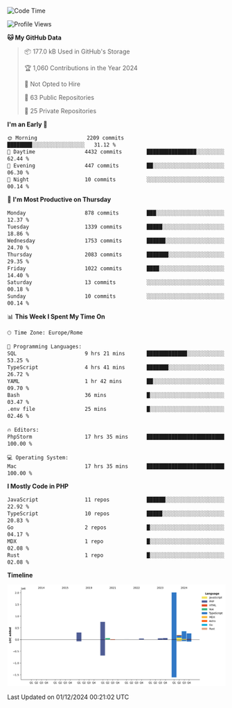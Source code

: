 <!--START_SECTION:waka-->
![Code Time](http://img.shields.io/badge/Code%20Time-5%2C485%20hrs%2040%20mins-blue)

![Profile Views](http://img.shields.io/badge/Profile%20Views-0-blue)

**🐱 My GitHub Data** 

> 📦 177.0 kB Used in GitHub's Storage 
 > 
> 🏆 1,060 Contributions in the Year 2024
 > 
> 🚫 Not Opted to Hire
 > 
> 📜 63 Public Repositories 
 > 
> 🔑 25 Private Repositories 
 > 
**I'm an Early 🐤** 

```text
🌞 Morning                2209 commits        ████████░░░░░░░░░░░░░░░░░   31.12 % 
🌆 Daytime                4432 commits        ████████████████░░░░░░░░░   62.44 % 
🌃 Evening                447 commits         ██░░░░░░░░░░░░░░░░░░░░░░░   06.30 % 
🌙 Night                  10 commits          ░░░░░░░░░░░░░░░░░░░░░░░░░   00.14 % 
```
📅 **I'm Most Productive on Thursday** 

```text
Monday                   878 commits         ███░░░░░░░░░░░░░░░░░░░░░░   12.37 % 
Tuesday                  1339 commits        █████░░░░░░░░░░░░░░░░░░░░   18.86 % 
Wednesday                1753 commits        ██████░░░░░░░░░░░░░░░░░░░   24.70 % 
Thursday                 2083 commits        ███████░░░░░░░░░░░░░░░░░░   29.35 % 
Friday                   1022 commits        ████░░░░░░░░░░░░░░░░░░░░░   14.40 % 
Saturday                 13 commits          ░░░░░░░░░░░░░░░░░░░░░░░░░   00.18 % 
Sunday                   10 commits          ░░░░░░░░░░░░░░░░░░░░░░░░░   00.14 % 
```


📊 **This Week I Spent My Time On** 

```text
🕑︎ Time Zone: Europe/Rome

💬 Programming Languages: 
SQL                      9 hrs 21 mins       █████████████░░░░░░░░░░░░   53.25 % 
TypeScript               4 hrs 41 mins       ███████░░░░░░░░░░░░░░░░░░   26.72 % 
YAML                     1 hr 42 mins        ██░░░░░░░░░░░░░░░░░░░░░░░   09.70 % 
Bash                     36 mins             █░░░░░░░░░░░░░░░░░░░░░░░░   03.47 % 
.env file                25 mins             █░░░░░░░░░░░░░░░░░░░░░░░░   02.46 % 

🔥 Editors: 
PhpStorm                 17 hrs 35 mins      █████████████████████████   100.00 % 

💻 Operating System: 
Mac                      17 hrs 35 mins      █████████████████████████   100.00 % 
```

**I Mostly Code in PHP** 

```text
JavaScript               11 repos            ██████░░░░░░░░░░░░░░░░░░░   22.92 % 
TypeScript               10 repos            █████░░░░░░░░░░░░░░░░░░░░   20.83 % 
Go                       2 repos             █░░░░░░░░░░░░░░░░░░░░░░░░   04.17 % 
MDX                      1 repo              █░░░░░░░░░░░░░░░░░░░░░░░░   02.08 % 
Rust                     1 repo              █░░░░░░░░░░░░░░░░░░░░░░░░   02.08 % 
```



**Timeline**

![Lines of Code chart](https://raw.githubusercontent.com/frnwtr/frnwtr/main/assets/bar_graph.png)


 Last Updated on 01/12/2024 00:21:02 UTC
<!--END_SECTION:waka-->
